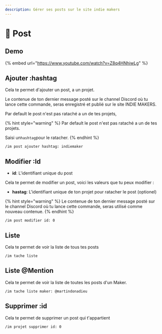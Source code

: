 ```yaml
---
description: Gérer ses posts sur le site indie makers
---
```


# 📰 Post

## Demo

{% embed url="https://www.youtube.com/watch?v=Z8q4HNhiwLg" %}

## Ajouter :hashtag

Cela te permet d'ajouter un post, a un projet.

Le contenue de ton dernier message posté sur le channel Discord où tu lance cette commande, seras enregistré et publié sur le site INDIE MAKERS.

Par default le post n'est pas rataché a un de tes projets, 

{% hint style="warning" %}
Par default le post n'est pas rataché a un de tes projets.

Saisi un`hashtag`pour le ratacher.
{% endhint %}

```text
/im post ajouter hashtag: indiemaker
```

## Modifier :Id

* **id**: L'identifiant unique du post

Cela te permet de modifier un post, voici les valeurs que tu peux modifier :

* **hastag**: L'identifiant unique de ton projet pour ratacher le post \(optionel\)

{% hint style="warning" %}
Le contenue de ton dernier message posté sur le channel Discord où tu lance cette commande, seras utilisé comme nouveau contenue.
{% endhint %}

```text
/im post modifier id: 0
```

## Liste

Cela te permet de voir la liste de tous tes posts

```text
/im tache liste
```

## Liste @Mention

Cela te permet de voir la liste de toutes les posts d'un Maker.

```text
/im tache liste maker: @martindonadieu
```

## Supprimer :id

Cela te permet de supprimer un post qui t'appartient

```text
/im projet supprimer id: 0
```


